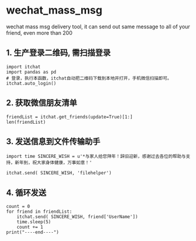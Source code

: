 # wechat_mass_msg
wechat mass msg delivery tool,  it can send out same message to all of your friend, even more than 200
## 1. 生产登录二维码, 需扫描登录
    import itchat
    import pandas as pd
    # 登录，执行本函数，itchat自动把二维码下载到本地并打开，手机微信扫描即可。
    itchat.auto_login()
## 2. 获取微信朋友清单
    friendList = itchat.get_friends(update=True)[1:]
    len(friendList)
## 3. 发送信息到文件传输助手
    import time SINCERE_WISH = u'*与家人给您拜年！辞旧迎新，感谢过去各位的帮助与支持，新年到，祝大家身体健康，万事如意！'

    itchat.send( SINCERE_WISH, 'filehelper')
## 4. 循环发送
    count = 0
    for friend in friendList:
        itchat.send( SINCERE_WISH, friend['UserName'])
        time.sleep(5)
        count += 1
    print("----end----")
